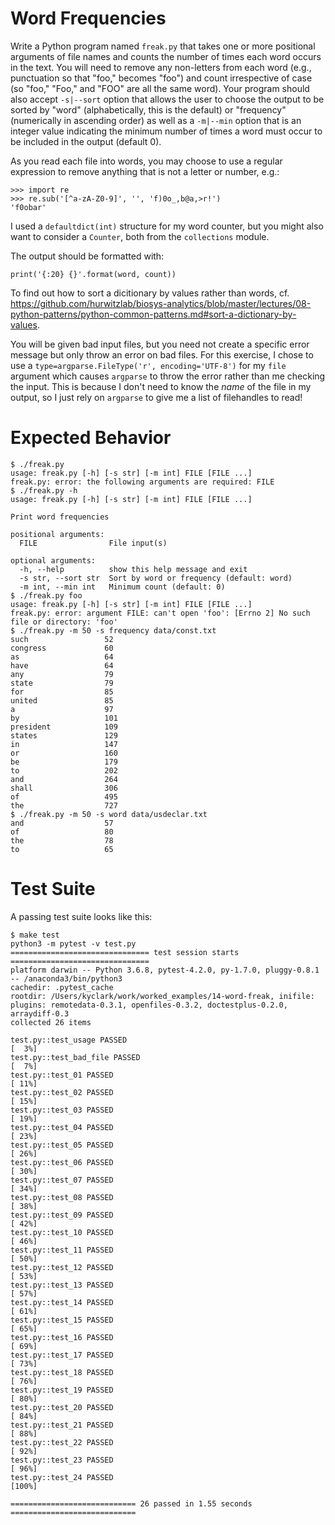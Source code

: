 # Word Frequencies 

Write a Python program named `freak.py` that takes one or more positional arguments of file names and counts the number of times each word occurs in the text. You will need to remove any non-letters from each word (e.g., punctuation so that "foo," becomes "foo") and count irrespective of case (so "foo," "Foo," and "FOO" are all the same word). Your program should also accept `-s|--sort` option that allows the user to choose the output to be sorted by "word" (alphabetically, this is the default) or "frequency" (numerically in ascending order) as well as a `-m|--min` option that is an integer value indicating the minimum number of times a word must occur to be included in the output (default 0).

As you read each file into words, you may choose to use a regular expression to remove anything that is not a letter or number, e.g.:

````
>>> import re
>>> re.sub('[^a-zA-Z0-9]', '', 'f)0o_,b@a,>r!')
'f0obar'
````

I used a `defaultdict(int)` structure for my word counter, but you might also want to consider a `Counter`, both from the `collections` module.

The output should be formatted with:

````
print('{:20} {}'.format(word, count))
````

To find out how to sort a dicitionary by values rather than words, cf. https://github.com/hurwitzlab/biosys-analytics/blob/master/lectures/08-python-patterns/python-common-patterns.md#sort-a-dictionary-by-values.

You will be given bad input files, but you need not create a specific error message but only throw an error on bad files. For this exercise, I chose to use a `type=argparse.FileType('r', encoding='UTF-8')` for my `file` argument which causes `argparse` to throw the error rather than me checking the input. This is because I don't need to know the *name* of the file in my output, so I just rely on `argparse` to give me a list of filehandles to read!

# Expected Behavior

````
$ ./freak.py
usage: freak.py [-h] [-s str] [-m int] FILE [FILE ...]
freak.py: error: the following arguments are required: FILE
$ ./freak.py -h
usage: freak.py [-h] [-s str] [-m int] FILE [FILE ...]

Print word frequencies

positional arguments:
  FILE                File input(s)

optional arguments:
  -h, --help          show this help message and exit
  -s str, --sort str  Sort by word or frequency (default: word)
  -m int, --min int   Minimum count (default: 0)
$ ./freak.py foo
usage: freak.py [-h] [-s str] [-m int] FILE [FILE ...]
freak.py: error: argument FILE: can't open 'foo': [Errno 2] No such file or directory: 'foo'
$ ./freak.py -m 50 -s frequency data/const.txt
such                 52
congress             60
as                   64
have                 64
any                  79
state                79
for                  85
united               85
a                    97
by                   101
president            109
states               129
in                   147
or                   160
be                   179
to                   202
and                  264
shall                306
of                   495
the                  727
$ ./freak.py -m 50 -s word data/usdeclar.txt
and                  57
of                   80
the                  78
to                   65
````

# Test Suite

A passing test suite looks like this:

````
$ make test
python3 -m pytest -v test.py
=============================== test session starts ===============================
platform darwin -- Python 3.6.8, pytest-4.2.0, py-1.7.0, pluggy-0.8.1 -- /anaconda3/bin/python3
cachedir: .pytest_cache
rootdir: /Users/kyclark/work/worked_examples/14-word-freak, inifile:
plugins: remotedata-0.3.1, openfiles-0.3.2, doctestplus-0.2.0, arraydiff-0.3
collected 26 items

test.py::test_usage PASSED                                                  [  3%]
test.py::test_bad_file PASSED                                               [  7%]
test.py::test_01 PASSED                                                     [ 11%]
test.py::test_02 PASSED                                                     [ 15%]
test.py::test_03 PASSED                                                     [ 19%]
test.py::test_04 PASSED                                                     [ 23%]
test.py::test_05 PASSED                                                     [ 26%]
test.py::test_06 PASSED                                                     [ 30%]
test.py::test_07 PASSED                                                     [ 34%]
test.py::test_08 PASSED                                                     [ 38%]
test.py::test_09 PASSED                                                     [ 42%]
test.py::test_10 PASSED                                                     [ 46%]
test.py::test_11 PASSED                                                     [ 50%]
test.py::test_12 PASSED                                                     [ 53%]
test.py::test_13 PASSED                                                     [ 57%]
test.py::test_14 PASSED                                                     [ 61%]
test.py::test_15 PASSED                                                     [ 65%]
test.py::test_16 PASSED                                                     [ 69%]
test.py::test_17 PASSED                                                     [ 73%]
test.py::test_18 PASSED                                                     [ 76%]
test.py::test_19 PASSED                                                     [ 80%]
test.py::test_20 PASSED                                                     [ 84%]
test.py::test_21 PASSED                                                     [ 88%]
test.py::test_22 PASSED                                                     [ 92%]
test.py::test_23 PASSED                                                     [ 96%]
test.py::test_24 PASSED                                                     [100%]

============================ 26 passed in 1.55 seconds ============================
````